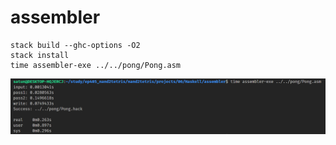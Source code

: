 # assembler

```
stack build --ghc-options -O2
stack install
time assembler-exe ../../pong/Pong.asm
```

![result](images/result.png)
